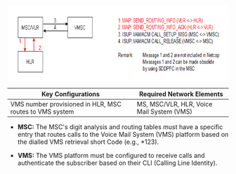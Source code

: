 <img src="images/CS_VMS_Retrieval.png" style="width:6.84203in;height:1.78343in"
alt="A black and white image of a map AI-generated content may be incorrect." />

| **Key Configurations** | **Required Network Elements** |
|----|----|
| VMS number provisioned in HLR, MSC routes to VMS system | MS, MSC/VLR, HLR, Voice Mail System (VMS) |

- **MSC:** The MSC's digit analysis and routing tables must have a
  specific entry that routes calls to the Voice Mail System (VMS)
  platform based on the dialled VMS retrieval short Code (e.g., \*123).

- **VMS:** The VMS platform must be configured to receive calls and
  authenticate the subscriber based on their CLI (Calling Line
  Identity).

